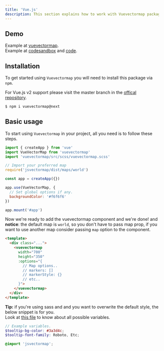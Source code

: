 ```yaml
---
title: 'Vue.js'
description: This section explains how to work with Vuevectormap package, a simple Vue.js wrapper component for Jsvectormap.
---
```


## Demo
Example at [vuevectormap](https://codepen.io/themustafaomar/pen/pojyerx).<br>
Example at [codesandbox](https://4f9cw.csb.app) and [code](https://codesandbox.io/s/vuevectormap-4f9cw).

## Installation

To get started using `Vuevectormap` you will need to install this package via `npm`.

For Vue.js v2 support please visit the master branch in the [offical repository](https://github.com/themustafaomar/vuevectormap/tree/master).

```bash
$ npm i vuevectormap@next
```

## Basic usage

To start using `Vuevectormap` in your project, all you need is to follow these steps.

```js
import { createApp } from 'vue'
import VueVectorMap from 'vuevectormap'
import 'vuevectormap/src/scss/vuevectormap.scss'

// Import your preferred map
require('jsvectormap/dist/maps/world')

const app = createApp({})

app.use(VueVectorMap, {
  // Set global options if any.
  backgroundColor: '#f6f6f6'
})

app.mount('#app')
```

Now we're ready to add the vuevectormap component and we're done! and **notice**: the default map is `world`, so you don't have to pass map prop, if you want to use another map consider passing `map` option to the component.

```html
<template>
  <div class="...">
    <vuevectormap
      width="700"
      height="350"
      :options="{
        // Map options..
        // markers: []
        // markerStyle: {}
        // etc..
      }">
    </vuevectormap>
  </div>
</template>
```

**Tip:** if you're using sass and and you want to overwrite the default style, the below snippet is for you.<br>
Look at [this file](https://github.com/themustafaomar/jsvectormap/blob/master/src/scss/jsvectormap.scss) to know about all possible variables.

```scss
// Example variables.
$tooltip-bg-color: #3a3d4c;
$tooltip-font-family: Roboto, Etc;

@import 'jsvectormap';
```